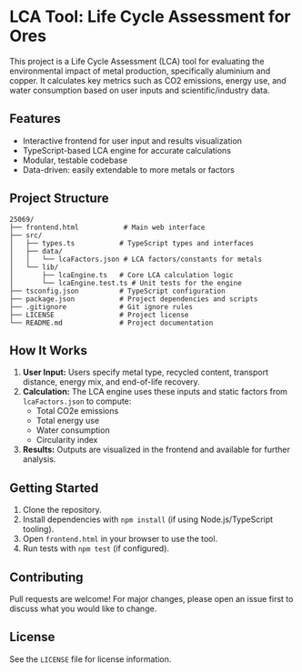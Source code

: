 # LCA Tool: Life Cycle Assessment for Ores

This project is a Life Cycle Assessment (LCA) tool for evaluating the environmental impact of metal production, specifically aluminium and copper. It calculates key metrics such as CO2 emissions, energy use, and water consumption based on user inputs and scientific/industry data.

## Features
- Interactive frontend for user input and results visualization
- TypeScript-based LCA engine for accurate calculations
- Modular, testable codebase
- Data-driven: easily extendable to more metals or factors

## Project Structure

```
25069/
├── frontend.html           # Main web interface
├── src/
│   ├── types.ts           # TypeScript types and interfaces
│   ├── data/
│   │   └── lcaFactors.json # LCA factors/constants for metals
│   └── lib/
│       ├── lcaEngine.ts   # Core LCA calculation logic
│       └── lcaEngine.test.ts # Unit tests for the engine
├── tsconfig.json          # TypeScript configuration
├── package.json           # Project dependencies and scripts
├── .gitignore             # Git ignore rules
├── LICENSE                # Project license
└── README.md              # Project documentation
```

## How It Works
1. **User Input:** Users specify metal type, recycled content, transport distance, energy mix, and end-of-life recovery.
2. **Calculation:** The LCA engine uses these inputs and static factors from `lcaFactors.json` to compute:
	- Total CO2e emissions
	- Total energy use
	- Water consumption
	- Circularity index
3. **Results:** Outputs are visualized in the frontend and available for further analysis.

## Getting Started
1. Clone the repository.
2. Install dependencies with `npm install` (if using Node.js/TypeScript tooling).
3. Open `frontend.html` in your browser to use the tool.
4. Run tests with `npm test` (if configured).

## Contributing
Pull requests are welcome! For major changes, please open an issue first to discuss what you would like to change.

## License
See the `LICENSE` file for license information.
